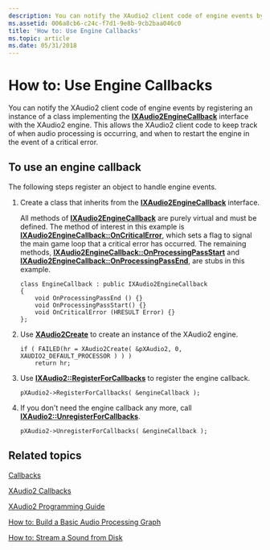 ```yaml
---
description: You can notify the XAudio2 client code of engine events by registering an instance of a class implementing the IXAudio2EngineCallback interface with the XAudio2 engine.
ms.assetid: 006a8cb6-c24c-f7d1-9e8b-9cb2baa046c0
title: 'How to: Use Engine Callbacks'
ms.topic: article
ms.date: 05/31/2018
---
```


# How to: Use Engine Callbacks

You can notify the XAudio2 client code of engine events by registering an instance of a class implementing the [**IXAudio2EngineCallback**](/windows/desktop/api/xaudio2/nn-xaudio2-ixaudio2enginecallback) interface with the XAudio2 engine. This allows the XAudio2 client code to keep track of when audio processing is occurring, and when to restart the engine in the event of a critical error.

## To use an engine callback

The following steps register an object to handle engine events.

1.  Create a class that inherits from the [**IXAudio2EngineCallback**](/windows/desktop/api/xaudio2/nn-xaudio2-ixaudio2enginecallback) interface.

    All methods of [**IXAudio2EngineCallback**](/windows/desktop/api/xaudio2/nn-xaudio2-ixaudio2enginecallback) are purely virtual and must be defined. The method of interest in this example is [**IXAudio2EngineCallback::OnCriticalError**](/windows/win32/api/xaudio2/nf-xaudio2-ixaudio2enginecallback-oncriticalerror), which sets a flag to signal the main game loop that a critical error has occurred. The remaining methods, [**IXAudio2EngineCallback::OnProcessingPassStart**](/windows/win32/api/xaudio2/nf-xaudio2-ixaudio2enginecallback-onprocessingpassstart) and [**IXAudio2EngineCallback::OnProcessingPassEnd**](/windows/win32/api/xaudio2/nf-xaudio2-ixaudio2enginecallback-onprocessingpassend), are stubs in this example.

    ```
    class EngineCallback : public IXAudio2EngineCallback
    {
        void OnProcessingPassEnd () {}
        void OnProcessingPassStart() {}
        void OnCriticalError (HRESULT Error) {}
    };
    ```

    

2.  Use [**XAudio2Create**](/windows/desktop/api/xaudio2/nf-xaudio2-xaudio2create) to create an instance of the XAudio2 engine.

    ```
    if ( FAILED(hr = XAudio2Create( &pXAudio2, 0, XAUDIO2_DEFAULT_PROCESSOR ) ) )
        return hr;
    ```

    

3.  Use [**IXAudio2::RegisterForCallbacks**](/windows/win32/api/xaudio2/nf-xaudio2-ixaudio2-registerforcallbacks) to register the engine callback.

    ```
    pXAudio2->RegisterForCallbacks( &engineCallback );
    ```

    

4.  If you don't need the engine callback any more, call [**IXAudio2::UnregisterForCallbacks**](/windows/win32/api/xaudio2/nf-xaudio2-ixaudio2-unregisterforcallbacks).

    ```
    pXAudio2->UnregisterForCallbacks( &engineCallback );
    ```

    

## Related topics

<dl> <dt>

[Callbacks](callbacks.md)
</dt> <dt>

[XAudio2 Callbacks](xaudio2-callbacks.md)
</dt> <dt>

[XAudio2 Programming Guide](programming-guide.md)
</dt> <dt>

[How to: Build a Basic Audio Processing Graph](how-to--build-a-basic-audio-processing-graph.md)
</dt> <dt>

[How to: Stream a Sound from Disk](how-to--stream-a-sound-from-disk.md)
</dt> </dl>

 

 
